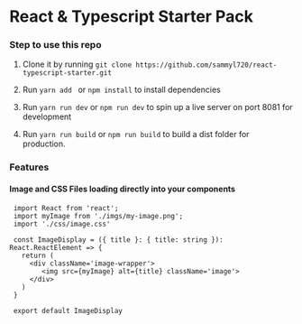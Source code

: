 # React & Typescript Starter Pack

### Step to use this repo

1. Clone it by running ```git clone https://github.com/sammyl720/react-typescript-starter.git```

1. Run ```yarn add ``` or ``` npm install ``` to install dependencies
1. Run ``yarn run dev`` or `` npm run dev `` to spin up a live server on port 8081 for development
1. Run ``yarn run build`` or `` npm run build `` to build a dist folder for production.


### Features

#### Image and CSS Files loading directly into your components
````
 import React from 'react';
 import myImage from './imgs/my-image.png';
 import './css/image.css'

 const ImageDisplay = ({ title }: { title: string }): React.ReactElement => {
   return (
     <div className='image-wrapper'>
        <img src={myImage} alt={title} className='image'>
     </div>
   )
 }

 export default ImageDisplay
````